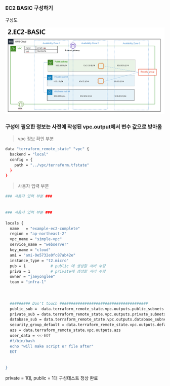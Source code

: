 ### EC2 BASIC 구성하기 

구성도 

![ec2](../img/EC2.PNG)

### 구성에 필요한 정보는  사전에 작성된 vpc.output에서 변수 값으로 받아옴


>vpc 정보 확인 부분 
```bash
data "terraform_remote_state" "vpc" {
  backend = "local"
  config = {
    path = "../vpc/terraform.tfstate"
  }
}
```

>사용자 입력 부분 

``` bash
### 사용자 입력 부분 ###


### 사용자 입력 부분 ###

locals {
  name   = "example-ec2-complete"
  region = "ap-northeast-2"
  vpc_name = "simple-vpc"
  service_name = "webserver"
  key_name = "cloud"
  ami = "ami-0e5732e0fc87ab42e"
  instance_type = "t2.micro"
  pub = 1           # public 에 생성할 서버 수량
  priva = 1         # private에 생성할 서버 수량
  owner = "jaeyonglee"
  team = "infra-1"
  
  
  
  ######### Don't touch #######################################
  public_sub =  data.terraform_remote_state.vpc.outputs.public_subnets
  private_sub = data.terraform_remote_state.vpc.outputs.private_subnets
  database_sub = data.terraform_remote_state.vpc.outputs.database_subnets
  security_group_default = data.terraform_remote_state.vpc.outputs.default_security_group_id
  azs = data.terraform_remote_state.vpc.outputs.azs
  user_data = <<-EOT
  #!/bin/bash
  echo "will make script or file after"
  EOT


}

```

private = 1대, public = 1대 구성테스트 정상 완료 
